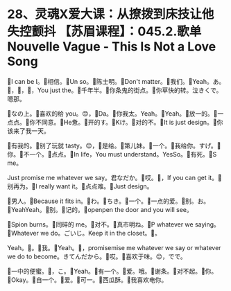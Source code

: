 # 28、灵魂X爱大课：从撩拨到床技让他失控颤抖 【苏眉课程】：045.2.歌单 Nouvelle Vague - This Is Not a Love Song

🎼I can be I。🎼相信。🎼Un so。🎼陈士明。🎼Don't matter。🎼我们。🎼Yeah。あ。🎼，🎼，🎼，You just the。🎼千年半。🎼你条鬼的街点。🎼你草快的转。泣きくで。嗯那。

🎼なの上。🎼喜欢的给 you。😊，🎼Da。🎼你我太。Yeah。🎼Yeah。🎼放一的。🎼一点点。🎼你不同意。🎼He惫。🎼开的す。🎼Kけ。🎼对的不。🎼It is just design。🎼你该来了我一天。

🎼有我的。🎼别了玩就 tasty。😊，🎼是给。🎼第儿妹。🎼一个。🎼我给你。すげ。🎼你。🎼不一个。🎼点点。🎼In life，You must understand。YesSo。🎼有死。🎼S me。

Just promise me whatever we say。君なだか。🎼哎。🎼，If you can get it。🎼别再为。🎼I really want it。🎼点点难。🎼Just design。

🎼男人。🎼Because it fits in。🎼わ。🎼ちき。🎼一个。🎼一点的爱。🎼别。お。🎼YeahYeah。🎼别。🎼记的。🎼openpen the door and you will see。

🎼Spion burns。🎼同碎的 me。🎼对不。🎼真市明ね。🎼P whatever we saying。🎼Whatever we do。ごいじ。Keep it in the closet。🎼。

Yeah。🎼。🎼我。🎼Yeah。🎼，promisemise me whatever we say or whatever we do to become。きてんだから。🎼哎。🎼喜欢于味。😊，でで。

🎼一中的便蜜。🎼，こ。🎼Yeah。🎼有一个。🎼爱。哦。🎼谢条。🎼对不起。🎼你。🎼Okay。🎼自一个。🎼爱。🎼可一。🎼西瓜酥。🎼我喜欢电你。

